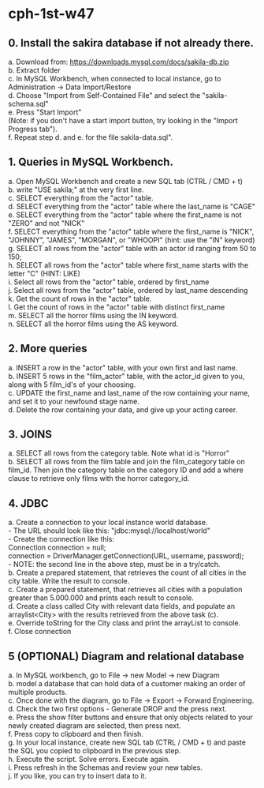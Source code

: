 # cph-1st-w47



## 0. Install the sakira database if not already there. 
a. Download from: https://downloads.mysql.com/docs/sakila-db.zip  
b. Extract folder  
c. In MySQL Workbench, when connected to local instance, go to Administration -> Data Import/Restore  
d. Choose "Import from Self-Contained File" and select the "sakila-schema.sql"  
e. Press "Start Import"   
    (Note: if you don't have a start import button, try looking in the "Import Progress tab").   
f. Repeat step d. and e. for the file sakila-data.sql".  
	

## 1. Queries in MySQL Workbench. 

a. Open MySQL Workbench and create a new SQL tab (CTRL / CMD + t)   
b. write "USE sakila;" at the very first line.  
c. SELECT everything from the "actor" table.  
d. SELECT everything from the "actor" table where the last_name is "CAGE"  
e. SELECT everything from the "actor" table where the first_name is not "ZERO" and not "NICK"  
f. SELECT everything from the "actor" table where the first_name is "NICK", "JOHNNY", "JAMES", "MORGAN", or "WHOOPI" (hint: use the "IN" keyword)  
g. SELECT all rows from the "actor" table with an actor id ranging from 50 to 150;  
h. SELECT all rows from the "actor" table where first_name starts with the letter "C" (HINT: LIKE)  
i. Select all rows from the "actor" table, ordered by first_name	  
j. Select all rows from the "actor" table, ordered by last_name descending	  
k. Get the count of rows in the "actor" table.  
l. Get the count of rows in the "actor" table with distinct first_name  
m. SELECT all the horror films using the IN keyword.  
n. SELECT all the horror films using the AS keyword.   
	
## 2. More queries 
a. INSERT a row in the "actor" table, with your own first and last name.  
b. INSERT 5 rows in the "film_actor" table, with the actor_id given to you, along with 5 film_id's of your choosing.    
c. UPDATE the first_name and last_name of the row containing your name, and set it to your newfound stage name.   
d. Delete the row containing your data, and give up your acting career.   

## 3. JOINS
a. SELECT all rows from the category table. Note what id is "Horror"   
b. SELECT all rows from the film table and join the film_category table on film_id. Then join the category table on the category ID and add a where clause to   retrieve only films with the horror category_id. 
	

	
## 4. JDBC
a. Create a connection to your local instance world database.   
    - The URL should look like this: "jdbc:mysql://localhost/world"  
    - Create the connection like this:   
        Connection connection = null;   
        connection = DriverManager.getConnection(URL, username, password);  
    - NOTE: the second line in the above step, must be in a try/catch.  
b. Create a prepared statement, that retrieves the count of all cities in the city table. Write the result to console.   
c. Create a prepared statement, that retrieves all cities with a population greater than 5.000.000 and prints each result to console.   
d. Create a class called City with relevant data fields, and populate an arraylist\<City\> with the results retrieved from the above task (c).  
e. Override toString for the City class and print the arrayList to console.  
f. Close connection  
	
	
## 5 (OPTIONAL) Diagram and relational database  
a. In MySQL workbench, go to File -> new Model -> new Diagram  
b. model a database that can hold data of a customer making an order of multiple products.   
c. Once done with the diagram, go to File -> Export -> Forward Engineering.  
d. Check the two first options - Generate DROP and the press next.   
e. Press the show filter buttons and ensure that only objects related to your newly created diagram are selected, then press next.   
f. Press copy to clipboard and then finish.   
g. In your local instance, create new SQL tab (CTRL / CMD + t) and paste the SQL you copied to clipboard in the previous step.   
h. Execute the script. Solve errors. Execute again.   
i. Press refresh in the Schemas and review your new tables.   
j. If you like, you can try to insert data to it.   